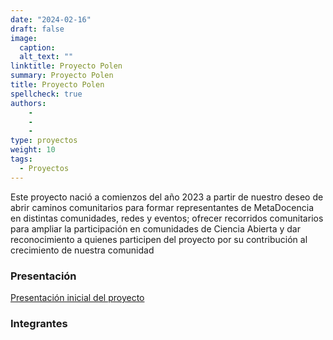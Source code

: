 ```yaml
---
date: "2024-02-16"
draft: false
image:
  caption: 
  alt_text: ""
linktitle: Proyecto Polen
summary: Proyecto Polen
title: Proyecto Polen
spellcheck: true
authors: 
    - 
    - 
    - 
type: proyectos
weight: 10
tags:
  - Proyectos
---
```




Este proyecto nació a comienzos del año 2023 a partir de nuestro deseo de abrir caminos comunitarios para formar representantes de MetaDocencia en distintas comunidades, redes y eventos; ofrecer recorridos comunitarios para ampliar la participación en comunidades de Ciencia Abierta y dar reconocimiento a quienes participen del proyecto por su contribución al crecimiento de nuestra comunidad 


### Presentación

[Presentación inicial del proyecto](https://docs.google.com/presentation/d/1nkfA4GI29CW1mAK6hA4BC-jZb0CmkUOwjERpH5qP02k/edit#slide=id.g1ec323887ac_2_58 "presentación proyecto Polen")

### Integrantes





